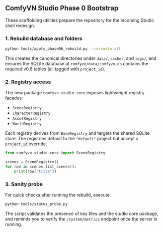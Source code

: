 ## ComfyVN Studio Phase 0 Bootstrap

These scaffolding utilities prepare the repository for the incoming Studio shell redesign.

### 1. Rebuild database and folders

```bash
python tools/apply_phase06_rebuild.py --recreate-all
```

This creates the canonical directories under `data/`, `cache/`, and `logs/`, and ensures the SQLite database at `comfyvn/data/comfyvn.db` contains the required v0.6 tables (all tagged with `project_id`).

### 2. Registry access

The new package `comfyvn.studio.core` exposes lightweight registry facades:

- `SceneRegistry`
- `CharacterRegistry`
- `AssetRegistry`
- `WorldRegistry`

Each registry derives from `BaseRegistry` and targets the shared SQLite store.  The registries default to the `"default"` project but accept a `project_id` override.

```python
from comfyvn.studio.core import SceneRegistry

scenes = SceneRegistry()
for row in scenes.list_scenes():
    print(row["title"])
```

### 3. Sanity probe

For quick checks after running the rebuild, execute:

```bash
python tools/status_probe.py
```

The script validates the presence of key files and the studio core package, and reminds you to verify the `/system/metrics` endpoint once the server is running.
